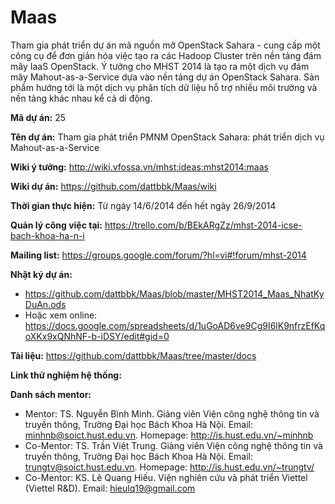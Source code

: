 Maas
====

Tham gia phát triển dự án mã nguồn mở OpenStack Sahara - cung cấp một công cụ để đơn giản hóa việc tạo ra các Hadoop Cluster trên nền tảng đám mây IaaS OpenStack. Ý tưởng cho MHST 2014 là tạo ra một dịch vụ đám mây Mahout-as-a-Service dựa vào nền tảng dự án OpenStack Sahara.  Sản phẩm  hướng tới là một dịch vụ phân tích dữ liệu hỗ trợ nhiều môi trường và nền tảng khác nhau kể cả di động.

**Mã dự án:** 25

**Tên dự án:** Tham gia phát triển PMNM OpenStack Sahara: phát triển dịch vụ Mahout-as-a-Service

**Wiki ý tưởng:** http://wiki.vfossa.vn/mhst:ideas:mhst2014:maas

**Wiki dự án:** https://github.com/dattbbk/Maas/wiki

**Thời gian thực hiện:** Từ ngày 14/6/2014 đến hết ngày 26/9/2014

**Quản lý công việc tại:** https://trello.com/b/BEkARgZz/mhst-2014-icse-bach-khoa-ha-n-i

**Mailing list:** https://groups.google.com/forum/?hl=vi#!forum/mhst-2014

**Nhật ký dự án:** 
* https://github.com/dattbbk/Maas/blob/master/MHST2014_Maas_NhatKyDuAn.ods
* Hoặc xem online: https://docs.google.com/spreadsheets/d/1uGoAD6ve9Cg9I6lK9nfrzEfKqoXKx9xQNhNF-b-iDSY/edit#gid=0

**Tài liệu:** https://github.com/dattbbk/Maas/tree/master/docs

**Link thử nghiệm hệ thống:**

**Danh sách mentor:**
* Mentor: TS. Nguyễn Bình Minh. Giảng viên Viện công nghệ thông tin và truyền thông, Trường Đại học Bách Khoa Hà Nội. Email: minhnb@soict.hust.edu.vn. Homepage: http://is.hust.edu.vn/~minhnb
* Co-Mentor: TS. Trần Việt Trung. Giảng viên Viện công nghệ thông tin và truyền thông, Trường Đại học Bách Khoa Hà Nội. Email: trungtv@soict.hust.edu.vn. Homepage: http://is.hust.edu.vn/~trungtv/
* Co-Mentor: KS. Lê Quang Hiếu. Viện nghiên cứu và phát triển Viettel (Viettel R&D). Email: hieulq19@gmail.com



